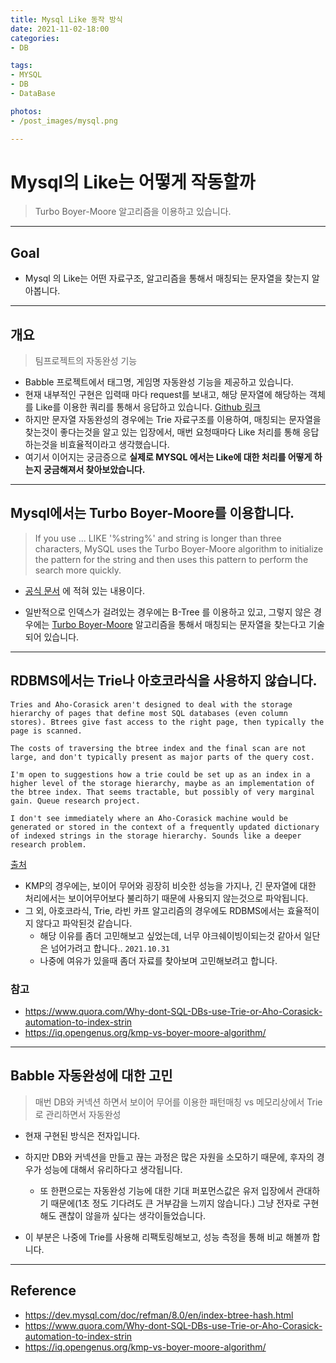 ```yaml
---
title: Mysql Like 동작 방식
date: 2021-11-02-18:00
categories:
- DB

tags:
- MYSQL
- DB
- DataBase

photos:
- /post_images/mysql.png

---
```


# Mysql의 Like는 어떻게 작동할까
> Turbo Boyer-Moore 알고리즘을 이용하고 있습니다.

---

## Goal
- Mysql 의 Like는 어떤 자료구조, 알고리즘을 통해서 매칭되는 문자열을 찾는지 알아봅니다.

---

## 개요
> 팀프로젝트의 자동완성 기능

- Babble 프로젝트에서 태그명, 게임명 자동완성 기능을 제공하고 있습니다.
- 현재 내부적인 구현은 입력때 마다 request를 보내고, 해당 문자열에 해당하는 객체를 Like를 이용한 쿼리를 통해서 응답하고 있습니다. [Github 링크](https://github.com/woowacourse-teams/2021-babble/blob/develop/back/babble/src/main/java/gg/babble/babble/domain/repository/TagRepository.java)
- 하지만 문자열 자동완성의 경우에는 Trie 자료구조를 이용하여, 매칭되는 문자열을 찾는것이 좋다는것을 알고 있는 입장에서, 매번 요청때마다 Like 처리를 통해 응답하는것을 비효율적이라고 생각했습니다.
- 여기서 이어지는 궁금증으로 **실제로 MYSQL 에서는 Like에 대한 처리를 어떻게 하는지 궁금해져서 찾아보았습니다.**

---

## Mysql에서는 Turbo Boyer-Moore를 이용합니다.

> If you use ... LIKE '%string%' and string is longer than three characters, MySQL uses the Turbo Boyer-Moore algorithm to initialize the pattern for the string and then uses this pattern to perform the search more quickly.

- [공식 문서](https://dev.mysql.com/doc/refman/8.0/en/index-btree-hash.html) 에 적혀 있는 내용이다.

- 일반적으로 인덱스가 걸려있는 경우에는 B-Tree 를 이용하고 있고, 그렇지 않은 경우에는 [Turbo Boyer-Moore](http://www-igm.univ-mlv.fr/~lecroq/string/node15.html) 알고리즘을 통해서 매칭되는 문자열을 찾는다고 기술되어 있습니다.


---

## RDBMS에서는 Trie나 아호코라식을 사용하지 않습니다.

```
Tries and Aho-Corasick aren't designed to deal with the storage hierarchy of pages that define most SQL databases (even column stores). Btrees give fast access to the right page, then typically the page is scanned.

The costs of traversing the btree index and the final scan are not large, and don't typically present as major parts of the query cost.

I'm open to suggestions how a trie could be set up as an index in a higher level of the storage hierarchy, maybe as an implementation of the btree index. That seems tractable, but possibly of very marginal gain. Queue research project.

I don't see immediately where an Aho-Corasick machine would be generated or stored in the context of a frequently updated dictionary of indexed strings in the storage hierarchy. Sounds like a deeper research problem.
```

[출처](https://www.quora.com/Why-dont-SQL-DBs-use-Trie-or-Aho-Corasick-automation-to-index-strin)  

- KMP의 경우에는, 보이어 무어와 굉장히 비슷한 성능을 가지나, 긴 문자열에 대한 처리에서는 보이어무어보다 불리하기 때문에 사용되지 않는것으로 파악됩니다.
- 그 외, 아호코라식, Trie, 라빈 카프 알고리즘의 경우에도 RDBMS에서는 효율적이지 않다고 파악된것 같습니다.
  - 해당 이유를 좀더 고민해보고 싶었는데, 너무 야크쉐이빙이되는것 같아서 일단은 넘어가려고 합니다.. `2021.10.31`
  - 나중에 여유가 있을때 좀더 자료를 찾아보며 고민해보려고 합니다.

### 참고
- https://www.quora.com/Why-dont-SQL-DBs-use-Trie-or-Aho-Corasick-automation-to-index-strin
- https://iq.opengenus.org/kmp-vs-boyer-moore-algorithm/


---

## Babble 자동완성에 대한 고민
> 매번 DB와 커넥션 하면서 보이어 무어를 이용한 패턴매칭 vs 메모리상에서 Trie로 관리하면서 자동완성

- 현재 구현된 방식은 전자입니다.
- 하지만 DB와 커넥션을 만들고 끊는 과정은 많은 자원을 소모하기 때문에, 후자의 경우가 성능에 대해서 유리하다고 생각됩니다.
  - 또 한편으로는 자동완성 기능에 대한 기대 퍼포먼스값은 유저 입장에서 관대하기 때문에(1초 정도 기다려도 큰 거부감을 느끼지 않습니다.) 그냥 전자로 구현해도 괜찮이 않을까 싶다는 생각이들었습니다.

- 이 부분은 나중에 Trie를 사용해 리팩토링해보고, 성능 측정을 통해 비교 해볼까 합니다.

---

## Reference

- https://dev.mysql.com/doc/refman/8.0/en/index-btree-hash.html
- https://www.quora.com/Why-dont-SQL-DBs-use-Trie-or-Aho-Corasick-automation-to-index-strin
- https://iq.opengenus.org/kmp-vs-boyer-moore-algorithm/

